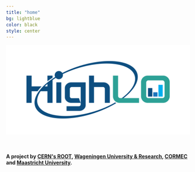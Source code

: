 ```yaml
---
title: "home"
bg: lightblue
color: black
style: center
---
```


<img src = "assets/logo-files/svg/highlo-color-on-light-bg.svg" width=600px alt="Project HighLO"/>
<br/>
<br/>
<br/>

__A project by [CERN's ROOT](https://root.cern/), [Wageningen University & Research](https://www.wur.nl/en.htm), [CORMEC](http://cormec.eu/) and [Maastricht University](https://www.maastrichtuniversity.nl/).__
